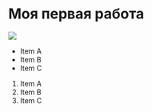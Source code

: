 # Моя первая работа

![](https://github.com/arukin/otus/blob/main/db/img/T54A6863%20%D0%BA%D0%BE%D0%BF%D0%B8%D1%8F.jpg)



- Item A
- Item B
- Item C

1. Item A
2. Item B
3. Item C

